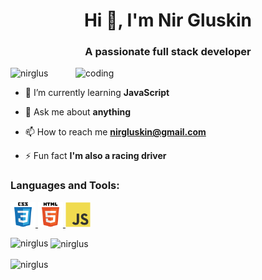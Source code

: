 <h1 align="center">Hi 👋, I'm Nir Gluskin</h1>
<h3 align="center">A passionate full stack developer</h3>

<img align="right" alt="coding" width="400" src="[https://media2.giphy.com/media/v1.Y2lkPTc5MGI3NjExZjBrZncxODdoeXZnMmd3bHBybTg0eTM0c3FjMTltY3hxb3N3MnZkciZlcD12MV9naWZzX3NlYXJjaCZjdD1n/RbDKaczqWovIugyJmW/giphy.gif](https://cdn.dribbble.com/users/1162077/screenshots/3848914/programmer.gif)">

<p align="left"> <img src="https://komarev.com/ghpvc/?username=nirglus&label=Profile%20views&color=0e75b6&style=flat" alt="nirglus" /> </p>

- 🌱 I’m currently learning **JavaScript**

- 💬 Ask me about **anything**

- 📫 How to reach me **nirgluskin@gmail.com**

- ⚡ Fun fact **I'm also a racing driver**

<h3 align="left">Languages and Tools:</h3>
<p align="left"> <a href="https://www.w3schools.com/css/" target="_blank" rel="noreferrer"> <img src="https://raw.githubusercontent.com/devicons/devicon/master/icons/css3/css3-original-wordmark.svg" alt="css3" width="40" height="40"/> </a> <a href="https://www.w3.org/html/" target="_blank" rel="noreferrer"> <img src="https://raw.githubusercontent.com/devicons/devicon/master/icons/html5/html5-original-wordmark.svg" alt="html5" width="40" height="40"/> </a> <a href="https://developer.mozilla.org/en-US/docs/Web/JavaScript" target="_blank" rel="noreferrer"> <img src="https://raw.githubusercontent.com/devicons/devicon/master/icons/javascript/javascript-original.svg" alt="javascript" width="40" height="40"/> </a> </p>

<p><img align="left" src="https://github-readme-stats.vercel.app/api/top-langs?username=nirglus&show_icons=true&locale=en&layout=compact" alt="nirglus" /></p>

<p>&nbsp;<img align="center" src="https://github-readme-stats.vercel.app/api?username=nirglus&show_icons=true&locale=en" alt="nirglus" /></p>

<p><img align="center" src="https://github-readme-streak-stats.herokuapp.com/?user=nirglus&" alt="nirglus" /></p>
